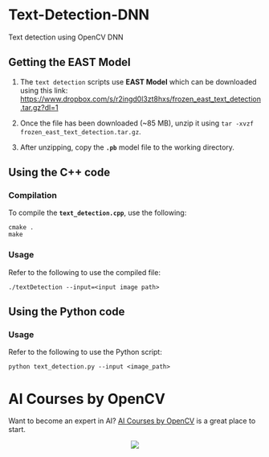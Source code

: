 # Text-Detection-DNN

Text detection using OpenCV DNN

## Getting the EAST Model

1. The `text detection` scripts use **EAST Model** which can be downloaded using
   this link:
   https://www.dropbox.com/s/r2ingd0l3zt8hxs/frozen_east_text_detection.tar.gz?dl=1

2. Once the file has been downloaded (~85 MB), unzip it using
   `tar -xvzf frozen_east_text_detection.tar.gz`.

3. After unzipping, copy the **`.pb`** model file to the working directory.

## Using the C++ code

### Compilation

To compile the **`text_detection.cpp`**, use the following:

```
cmake .
make
```

### Usage

Refer to the following to use the compiled file:

```
./textDetection --input=<input image path>
```

## Using the Python code

### Usage

Refer to the following to use the Python script:

```
python text_detection.py --input <image_path>
```

# AI Courses by OpenCV

Want to become an expert in AI?
[AI Courses by OpenCV](https://opencv.org/courses/) is a great place to start.

<a href="https://opencv.org/courses/">
<p align="center">
<img src="https://www.learnopencv.com/wp-content/uploads/2020/04/AI-Courses-By-OpenCV-Github.png">
</p>
</a>
